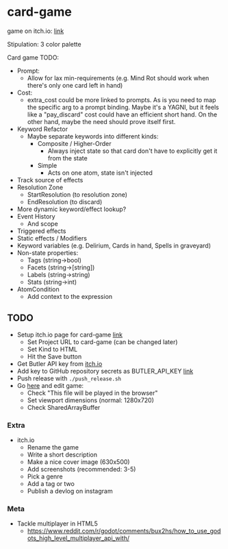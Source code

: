 # card-game

game on itch.io: [link](https://thewarlock.itch.io/card-game)

Stipulation: 3 color palette

Card game TODO:

- Prompt:
  - Allow for lax min-requirements (e.g. Mind Rot should work when there's only one card left in hand)
- Cost:
  - extra_cost could be more linked to prompts. As is you need to map the specific arg to a prompt binding. Maybe it's a YAGNI, but it feels like a "pay_discard" cost could have an efficient short hand. On the other hand, maybe the need should prove itself first.
- Keyword Refactor
  - Maybe separate keywords into different kinds:
    - Composite / Higher-Order
      - Always inject state so that card don't have to explicitly get it from the state
    - Simple
      - Acts on one atom, state isn't injected
- Track source of effects
- Resolution Zone
  - StartResolution (to resolution zone)
  - EndResolution (to discard)
- More dynamic keyword/effect lookup?
- Event History
  - And scope
- Triggered effects
- Static effects / Modifiers
- Keyword variables (e.g. Delirium, Cards in hand, Spells in graveyard)
- Non-state properties:
  - Tags (string->bool)
  - Facets (string->[string])
  - Labels (string->string)
  - Stats (string->int)
- AtomCondition
  - Add context to the expression

## TODO

- Setup itch.io page for card-game [link](https://itch.io/game/new)
  - Set Project URL to card-game (can be changed later)
  - Set Kind to HTML
  - Hit the Save button
- Get Butler API key from [itch.io](https://itch.io/user/settings/api-keys)
- Add key to GitHub repository secrets as BUTLER_API_KEY [link](https://github.com/bjornarprytz/card-game/settings/secrets/actions)
- Push release with `./push_release.sh`
- Go [here](https://itch.io/game/new) and edit game:
  - Check "This file will be played in the browser"
  - Set viewport dimensions (normal: 1280x720)
  - Check SharedArrayBuffer

### Extra

- itch.io
  - Rename the game
  - Write a short description
  - Make a nice cover image (630x500)
  - Add screenshots (recommended: 3-5)
  - Pick a genre
  - Add a tag or two
  - Publish a devlog on instagram

### Meta

- Tackle multiplayer in HTML5
  - https://www.reddit.com/r/godot/comments/bux2hs/how_to_use_godots_high_level_multiplayer_api_with/
